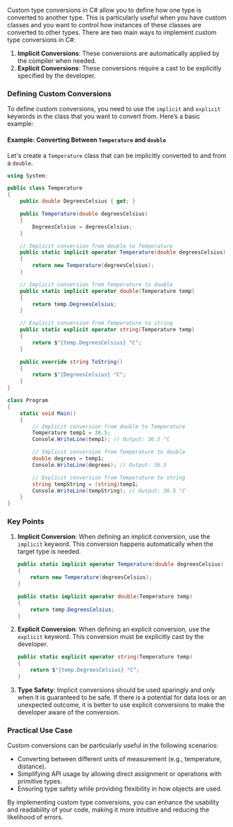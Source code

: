 Custom type conversions in C# allow you to define how one type is converted to another type. This is particularly useful when you have custom classes and you want to control how instances of these classes are converted to other types. There are two main ways to implement custom type conversions in C#:

1. **Implicit Conversions**: These conversions are automatically applied by the compiler when needed.
2. **Explicit Conversions**: These conversions require a cast to be explicitly specified by the developer.

### Defining Custom Conversions

To define custom conversions, you need to use the `implicit` and `explicit` keywords in the class that you want to convert from. Here’s a basic example:

#### Example: Converting Between `Temperature` and `double`

Let's create a `Temperature` class that can be implicitly converted to and from a `double`.

```csharp
using System;

public class Temperature
{
    public double DegreesCelsius { get; }

    public Temperature(double degreesCelsius)
    {
        DegreesCelsius = degreesCelsius;
    }

    // Implicit conversion from double to Temperature
    public static implicit operator Temperature(double degreesCelsius)
    {
        return new Temperature(degreesCelsius);
    }

    // Implicit conversion from Temperature to double
    public static implicit operator double(Temperature temp)
    {
        return temp.DegreesCelsius;
    }

    // Explicit conversion from Temperature to string
    public static explicit operator string(Temperature temp)
    {
        return $"{temp.DegreesCelsius} °C";
    }

    public override string ToString()
    {
        return $"{DegreesCelsius} °C";
    }
}

class Program
{
    static void Main()
    {
        // Implicit conversion from double to Temperature
        Temperature temp1 = 36.5;
        Console.WriteLine(temp1); // Output: 36.5 °C

        // Implicit conversion from Temperature to double
        double degrees = temp1;
        Console.WriteLine(degrees); // Output: 36.5

        // Explicit conversion from Temperature to string
        string tempString = (string)temp1;
        Console.WriteLine(tempString); // Output: 36.5 °C
    }
}
```

### Key Points

1. **Implicit Conversion**: When defining an implicit conversion, use the `implicit` keyword. This conversion happens automatically when the target type is needed.
   ```csharp
   public static implicit operator Temperature(double degreesCelsius)
   {
       return new Temperature(degreesCelsius);
   }

   public static implicit operator double(Temperature temp)
   {
       return temp.DegreesCelsius;
   }
   ```

2. **Explicit Conversion**: When defining an explicit conversion, use the `explicit` keyword. This conversion must be explicitly cast by the developer.
   ```csharp
   public static explicit operator string(Temperature temp)
   {
       return $"{temp.DegreesCelsius} °C";
   }
   ```

3. **Type Safety**: Implicit conversions should be used sparingly and only when it is guaranteed to be safe. If there is a potential for data loss or an unexpected outcome, it is better to use explicit conversions to make the developer aware of the conversion.

### Practical Use Case

Custom conversions can be particularly useful in the following scenarios:
- Converting between different units of measurement (e.g., temperature, distance).
- Simplifying API usage by allowing direct assignment or operations with primitive types.
- Ensuring type safety while providing flexibility in how objects are used.

By implementing custom type conversions, you can enhance the usability and readability of your code, making it more intuitive and reducing the likelihood of errors.